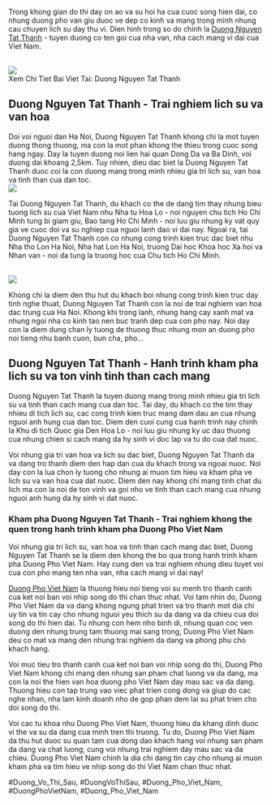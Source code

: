 <p>Trong khong gian do thi day on ao va su hoi ha cua cuoc song hien dai, co nhung duong pho van giu duoc ve dep co kinh va mang trong minh nhung cau chuyen lich su day thu vi. Dien hinh trong so do chinh la <a href="https://duongphovietnam.com/duong-nguyen-tat-thanh/">Duong Nguyen Tat Thanh</a> - tuyen duong co ten goi cua nha van, nha cach mang vi dai cua Viet Nam.</p><br><img src="https://duongphovietnam.com/wp-content/uploads/2025/03/duong-cao-toc-ninh-binh-hai-phong-tuong-lai-giao-thong-viet-nam-67d3ac1cd4a56.webp"></br>
Xem Chi Tiet Bai Viet Tai: Duong Nguyen Tat Thanh<h2>Duong Nguyen Tat Thanh - Trai nghiem lich su va van hoa</h2><p>Doi voi nguoi dan Ha Noi, Duong Nguyen Tat Thanh khong chi la mot tuyen duong thong thuong, ma con la mot phan khong the thieu trong cuoc song hang ngay. Day la tuyen duong noi lien hai quan Dong Da va Ba Dinh, voi duong dai khoang 2,5km. Tuy nhien, dieu dac biet la Duong Nguyen Tat Thanh duoc coi la con duong mang trong minh nhieu gia tri lich su, van hoa va tinh than cua dan toc.<br><img src="https://duongphovietnam.com/wp-content/uploads/2025/03/logo-duongphovietnam.com_.png"></br><p>Tai Duong Nguyen Tat Thanh, du khach co the de dang tim thay nhung bieu tuong lich su cua Viet Nam nhu Nha tu Hoa Lo - noi nguyen chu tich Ho Chi Minh tung bi giam giu, Bao tang Ho Chi Minh - noi luu giu nhung ky vat quy gia ve cuoc doi va su nghiep cua nguoi lanh dao vi dai nay. Ngoai ra, tai Duong Nguyen Tat Thanh con co nhung cong trinh kien truc dac biet nhu Nha tho Lon Ha Noi, Nha hat Lon Ha Noi, truong Dai hoc Khoa hoc Xa hoi va Nhan van - noi da tung la truong hoc cua Chu tich Ho Chi Minh.</p><br><img src="https://duongphovietnam.com/wp-content/uploads/2025/03/duong-nguyen-tat-thanh-kham-pha-hanh-trinh-lich-su-va-nhung-y-nghia-sau-sac-67d3a4bebff5f.jpg"></br><p>Khong chi la diem den thu hut du khach boi nhung cong trinh kien truc day tinh nghe thuat, Duong Nguyen Tat Thanh con la noi de trai nghiem van hoa dac trung cua Ha Noi. Khong khi trong lanh, nhung hang cay xanh mat va nhung ngoi nha co kinh tao nen buc tranh dep cua con pho nay. Noi day con la diem dung chan ly tuong de thuong thuc nhung mon an duong pho noi tieng nhu banh cuon, bun cha, pho...<h2>Duong Nguyen Tat Thanh - Hanh trinh kham pha lich su va ton vinh tinh than cach mang</h2><p>Duong Nguyen Tat Thanh la tuyen duong mang trong minh nhieu gia tri lich su va tinh than cach mang cua dan toc. Tai day, du khach co the tim thay nhieu di tich lich su, cac cong trinh kien truc mang dam dau an cua nhung nguoi anh hung cua dan toc. Diem den cuoi cung cua hanh trinh nay chinh la Khu di tich Quoc gia Den Hoa Lo - noi luu giu nhung ky uc dau thuong cua nhung chien si cach mang da hy sinh vi doc lap va tu do cua dat nuoc.</p><p>Voi nhung gia tri van hoa va lich su dac biet, Duong Nguyen Tat Thanh da va dang tro thanh diem den hap dan cua du khach trong va ngoai nuoc. Noi day con la lua chon ly tuong cho nhung ai muon tim hieu va kham pha ve lich su va van hoa cua dat nuoc. Diem den nay khong chi mang tinh chat du lich ma con la noi de ton vinh va goi nho ve tinh than cach mang cua nhung nguoi anh hung da hy sinh vi dat nuoc.<h3>Kham pha Duong Nguyen Tat Thanh - Trai nghiem khong the quen trong hanh trinh kham pha Duong Pho Viet Nam</h3><p>Voi nhung gia tri lich su, van hoa va tinh than cach mang dac biet, Duong Nguyen Tat Thanh se la diem den khong the bo qua trong hanh trinh kham pha Duong Pho Viet Nam. Hay cung den va trai nghiem nhung dieu tuyet voi cua con pho mang ten nha van, nha cach mang vi dai nay!</p><p><a href="https://duongphovietnam.com/">Duong Pho Viet Nam</a> la thuong hieu noi tieng voi su menh tro thanh canh cua ket noi ban voi nhip song do thi chan thuc nhat. Voi tam nhin do, Duong Pho Viet Nam da va dang khong ngung phat trien va tro thanh mot dia chi uy tin va tin cay cho nhung nguoi yeu thich su da dang va da chieu cua doi song do thi hien dai. Tu nhung con hem nho binh di, nhung quan coc ven duong den nhung trung tam thuong mai sang trong, Duong Pho Viet Nam deu co mat va mang den nhung trai nghiem da dang va phong phu cho khach hang.

Voi muc tieu tro thanh canh cua ket noi ban voi nhip song do thi, Duong Pho Viet Nam khong chi mang den nhung san pham chat luong va da dang, ma con la noi the hien van hoa duong pho Viet Nam day mau sac va da dang. Thuong hieu con tap trung vao viec phat trien cong dong va giup do cac nghe nhan, nha lam kinh doanh nho de gop phan dem lai su phat trien cho doi song do thi.

Voi cac tu khoa nhu Duong Pho Viet Nam, thuong hieu da khang dinh duoc vi the va su da dang cua minh tren thi truong. Tu do, Duong Pho Viet Nam da thu hut duoc su quan tam cua dong dao khach hang voi nhung san pham da dang va chat luong, cung voi nhung trai nghiem day mau sac va da chieu. Duong Pho Viet Nam chinh la dia chi dang tin cay cho nhung ai muon kham pha va tim hieu ve nhip song do thi Viet Nam chan thuc nhat.</p>
#Duong_Vo_Thi_Sau, #DuongVoThiSau, #Duong_Pho_Viet_Nam, #DuongPhoVietNam, #Duong_Pho_Viet_Nam
